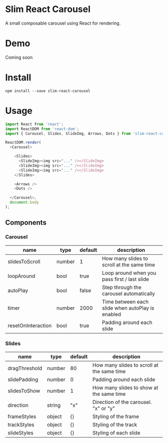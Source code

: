 # Slim React Carousel
A small composable carousel using React for rendering.

Demo
===
Coming soon

Install
=======
```
npm install --save slim-react-carousel
```

Usage
=====
```javascript
import React from 'react';
import ReactDOM from 'react-dom';
import { Carousel, Slides, SlideImg, Arrows, Dots } from 'slim-react-carousel';

ReactDOM.render(
  <Carousel>

    <Slides>
      <SlideImg><img src="..." /></SlideImg>
      <SlideImg><img src="..." /></SlideImg>
      <SlideImg><img src="..." /></SlideImg>
    </Slides>

    <Arrows />
    <Dots />

  </Carousel>,
  document.body
);
```

## Components


### Carousel

<table class="table table-bordered table-striped">
  <thead>
    <tr>
      <th style="width: 100px;">name</th>
      <th style="width: 50px;">type</th>
      <th style="width: 50px;">default</th>
      <th>description</th>
    </tr>
  </thead>
  <tbody>
    <tr>
      <td>slidesToScroll</td>
      <td>number</td>
      <td>1</td>
      <td>How many slides to scroll at the same time</td>
    </tr>
    <tr>
      <td>loopAround</td>
      <td>bool</td>
      <td>true</td>
      <td>Loop around when you pass first / last slide</td>
    </tr>
    <tr>
      <td>autoPlay</td>
      <td>bool</td>
      <td>false</td>
      <td>Step through the carousel automatically</td>
    </tr>
    <tr>
      <td>timer</td>
      <td>number</td>
      <td>2000</td>
      <td>Time between each slide when autoPlay is enabled</td>
    </tr>
    <tr>
      <td>resetOnInteraction</td>
      <td>bool</td>
      <td>true</td>
      <td>Padding around each slide</td>
    </tr>
  </tbody>
</table>

### Slides

<table class="table table-bordered table-striped">
  <thead>
    <tr>
      <th style="width: 100px;">name</th>
      <th style="width: 50px;">type</th>
      <th style="width: 50px;">default</th>
      <th>description</th>
    </tr>
  </thead>
  <tbody>
    <tr>
      <td>dragThreshold</td>
      <td>number</td>
      <td>80</td>
      <td>How many slides to scroll at the same time</td>
    </tr>
    <tr>
      <td>slidePadding</td>
      <td>number</td>
      <td>0</td>
      <td>Padding around each slide</td>
    </tr>
    <tr>
      <td>slidesToShow</td>
      <td>number</td>
      <td>1</td>
      <td>How many slides to show at the same time</td>
    </tr>
    <tr>
      <td>direction</td>
      <td>string</td>
      <td>"x"</td>
      <td>Direction of the carousel. "x" or "y"</td>
    </tr>
    <tr>
      <td>frameStyles</td>
      <td>object</td>
      <td>{}</td>
      <td>Styling of the frame</td>
    </tr>
    <tr>
      <td>trackStyles</td>
      <td>object</td>
      <td>{}</td>
      <td>Styling of the track</td>
    </tr>
    <tr>
      <td>slideStyles</td>
      <td>object</td>
      <td>{}</td>
      <td>Styling of each slide</td>
    </tr>
  </tbody>
</table>
